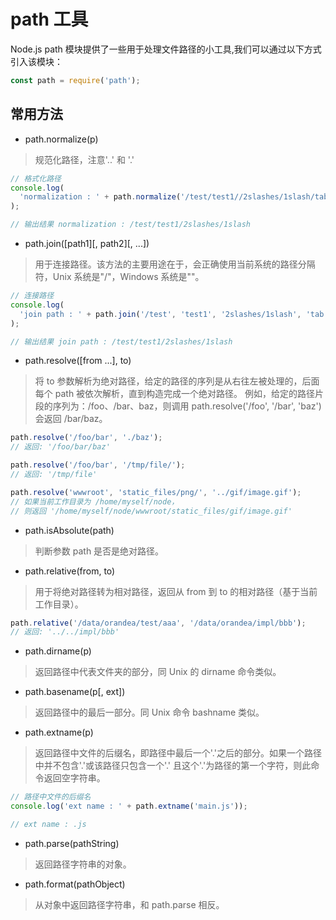 # path 工具

Node.js path 模块提供了一些用于处理文件路径的小工具,我们可以通过以下方式引入该模块：

```js
const path = require('path');
```

## 常用方法

- path.normalize(p)

> 规范化路径，注意'..' 和 '.'

```js
// 格式化路径
console.log(
  'normalization : ' + path.normalize('/test/test1//2slashes/1slash/tab/..')
);

// 输出结果 normalization : /test/test1/2slashes/1slash
```

- path.join([path1][, path2][, ...])

> 用于连接路径。该方法的主要用途在于，会正确使用当前系统的路径分隔符，Unix 系统是"/"，Windows 系统是"\"。

```js
// 连接路径
console.log(
  'join path : ' + path.join('/test', 'test1', '2slashes/1slash', 'tab', '..')
);

// 输出结果 join path : /test/test1/2slashes/1slash
```

- path.resolve([from ...], to)

> 将 to 参数解析为绝对路径，给定的路径的序列是从右往左被处理的，后面每个 path 被依次解析，直到构造完成一个绝对路径。 例如，给定的路径片段的序列为：/foo、/bar、baz，则调用 path.resolve('/foo', '/bar', 'baz') 会返回 /bar/baz。

```js
path.resolve('/foo/bar', './baz');
// 返回: '/foo/bar/baz'

path.resolve('/foo/bar', '/tmp/file/');
// 返回: '/tmp/file'

path.resolve('wwwroot', 'static_files/png/', '../gif/image.gif');
// 如果当前工作目录为 /home/myself/node，
// 则返回 '/home/myself/node/wwwroot/static_files/gif/image.gif'
```

- path.isAbsolute(path)

> 判断参数 path 是否是绝对路径。

- path.relative(from, to)

> 用于将绝对路径转为相对路径，返回从 from 到 to 的相对路径（基于当前工作目录）。

```js
path.relative('/data/orandea/test/aaa', '/data/orandea/impl/bbb');
// 返回: '../../impl/bbb'
```

- path.dirname(p)

> 返回路径中代表文件夹的部分，同 Unix 的 dirname 命令类似。

- path.basename(p[, ext])

> 返回路径中的最后一部分。同 Unix 命令 bashname 类似。

- path.extname(p)

> 返回路径中文件的后缀名，即路径中最后一个'.'之后的部分。如果一个路径中并不包含'.'或该路径只包含一个'.' 且这个'.'为路径的第一个字符，则此命令返回空字符串。

```js
// 路径中文件的后缀名
console.log('ext name : ' + path.extname('main.js'));

// ext name : .js
```

- path.parse(pathString)

> 返回路径字符串的对象。

- path.format(pathObject)

> 从对象中返回路径字符串，和 path.parse 相反。

